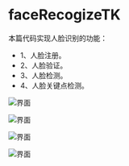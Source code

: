 # faceRecogizeTK


本篇代码实现人脸识别的功能：
- 1、人脸注册。
- 2、人脸验证。
- 3、人脸检测。
- 4、人脸关键点检测。

![界面](https://github.com/KeenTeam1990/faceRecogizeTK/blob/master/界面1.png)

![界面](https://github.com/KeenTeam1990/faceRecogizeTK/blob/master/界面2.png)

![界面](https://github.com/KeenTeam1990/faceRecogizeTK/blob/master/界面3.png)

![界面](https://github.com/KeenTeam1990/faceRecogizeTK/blob/master/界面4.png)


